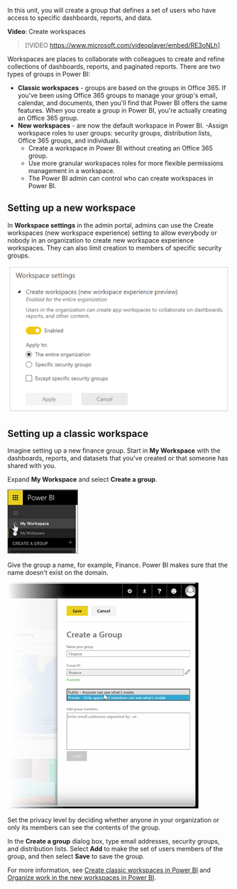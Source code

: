 In this unit, you will create a group that defines a set of users who have access to specific dashboards, reports, and data.

**Video**: Create workspaces
> [!VIDEO https://www.microsoft.com/videoplayer/embed/RE3oNLh]

Workspaces are places to collaborate with colleagues to create and refine collections of dashboards, reports, and paginated reports. There are two types of groups in Power BI:

- **Classic workspaces** - groups are based on the groups in Office 365. If you've been using Office 365 groups to manage your group's email, calendar, and documents, then you'll find that Power BI offers the same features. When you create a group in Power BI, you're actually creating an Office 365 group.
- **New workspaces** - are now the default workspace in Power BI. 
    -Assign workspace roles to user groups: security groups, distribution lists, Office 365 groups, and individuals.
    - Create a workspace in Power BI without creating an Office 365 group.
    - Use more granular workspaces roles for more flexible permissions management in a workspace.
    - The Power BI admin can control who can create workspaces in Power BI.

## Setting up a new workspace

In **Workspace settings** in the admin portal, admins can use the Create workspaces (new workspace experience) setting to allow everybody or nobody in an organization to create new workspace experience workspaces. They can also limit creation to members of specific security groups.

![Screenshot of the Workspace settings dialog.](../media/06-power-bi-desktop-workspace-settings2.png)

## Setting up a classic workspace

Imagine setting up a new finance group. Start in **My Workspace** with the dashboards, reports, and datasets that you've created or that someone has shared with you.

Expand **My Workspace** and select **Create a group**.

![Screenshot of the "My Workspace" menu option.](../media/pbi-learn06-01expandmywkspace2.png)

Give the group a name, for example, Finance. Power BI makes sure that the name doesn't exist on the domain.

![Screenshot of the "Name your group" filed in the "Create a Group" dialog.](../media/pbi-learn06-01creategroupdialog.png)

Set the privacy level by deciding whether anyone in your organization or only its members can see the contents of the group.

In the **Create a group** dialog box, type email addresses, security groups, and distribution lists. Select **Add** to make the set of users members of the group, and then select **Save** to save the group.

For more information, see [Create classic workspaces in Power BI](https://docs.microsoft.com/power-bi/service-create-workspaces/?azure-portal=true) and [Organize work in the new workspaces in Power BI](https://docs.microsoft.com/power-bi/service-new-workspaces/?azure-portal=true).
